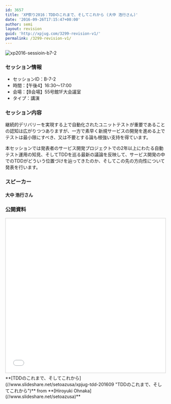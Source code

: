 ```yaml
---
id: 3657
title: 'XP祭り2016：TDDのこれまで、そしてこれから (大中 浩行さん)'
date: '2016-09-26T17:15:47+00:00'
author: semi
layout: revision
guid: 'http://xpjug.com/3299-revision-v1/'
permalink: /3299-revision-v1/
---
```


![xp2016-sessioin-b7-2](http://xpjug.com/wp-content/uploads/2016/08/xp2016-sessioin-b7-2.png)

### セッション情報

- セッションID：B-7-2
- 時間：【午後4】16:30～17:00
- 会場：【B会場】55号館1F大会議室
- タイプ：講演

### セッション内容

継続的デリバリーを実現する上で自動化されたユニットテストが重要であることの認知は広がりつつありますが、一方で素早く新規サービスの開発を進める上でテストは最小限にすべき、又は不要とする論も根強い支持を得ています。

本セッションでは発表者のサービス開発プロジェクトでの2年以上にわたる自動テスト運用の知見、そしてTDDを巡る最新の議論を反映して、サービス開発の中でのTDDがどういう位置づけを辿ってきたのか、そしてこの先の方向性について発表を行います。

### スピーカー

#### 大中 浩行さん

### 公開資料

<iframe allowfullscreen="" frameborder="0" height="485" marginheight="0" marginwidth="0" scrolling="no" src="//www.slideshare.net/slideshow/embed_code/key/qpbNmsGEZhC5Yj" style="border:1px solid #CCC; border-width:1px; margin-bottom:5px; max-width: 100%;" width="595"> </iframe>

<div style="margin-bottom:5px">  **[TDDのこれまで、そしてこれから](//www.slideshare.net/setoazusa/xpjug-tdd-201609 "TDDのこれまで、そしてこれから")**  from **[Hiroyuki Ohnaka](//www.slideshare.net/setoazusa)** </div>